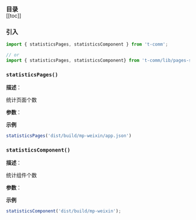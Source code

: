 <h3 style="margin-bottom: -1rem;">目录</h3>

[[toc]]

<h3>引入</h3>

```ts
import { statisticsPages, statisticsComponent } from 't-comm';

// or
import { statisticsPages, statisticsComponent} from 't-comm/lib/pages-statistics/index';
```


### `statisticsPages()` 


**描述**：<p>统计页面个数</p>

**参数**：



**示例**

```typescript
statisticsPages('dist/build/mp-weixin/app.json')
```
<a name="statisticsComponent"></a>

### `statisticsComponent()` 


**描述**：<p>统计组件个数</p>

**参数**：



**示例**

```typescript
statisticsComponent('dist/build/mp-weixin');
```
